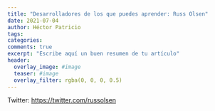 ```yaml
---
title: "Desarrolladores de los que puedes aprender: Russ Olsen"
date: 2021-07-04
author: Héctor Patricio
tags:
categories: 
comments: true
excerpt: "Escribe aquí un buen resumen de tu artículo"
header:
  overlay_image: #image
  teaser: #image
  overlay_filter: rgba(0, 0, 0, 0.5)
---
```


Twitter: https://twitter.com/russolsen
